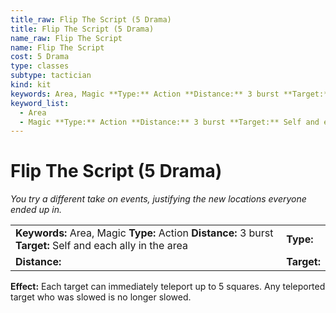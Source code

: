 ```yaml
---
title_raw: Flip The Script (5 Drama)
title: Flip The Script (5 Drama)
name_raw: Flip The Script
name: Flip The Script
cost: 5 Drama
type: classes
subtype: tactician
kind: kit
keywords: Area, Magic **Type:** Action **Distance:** 3 burst **Target:** Self and each ally in the area
keyword_list:
  - Area
  - Magic **Type:** Action **Distance:** 3 burst **Target:** Self and each ally in the area
---
```


# Flip The Script (5 Drama)

*You try a different take on events, justifying the new locations everyone ended up in.*

|                                                                                                             |             |
| :---------------------------------------------------------------------------------------------------------- | :---------- |
| **Keywords:** Area, Magic **Type:** Action **Distance:** 3 burst **Target:** Self and each ally in the area | **Type:**   |
| **Distance:**                                                                                               | **Target:** |

**Effect:** Each target can immediately teleport up to 5 squares. Any teleported target who was slowed is no longer slowed.
